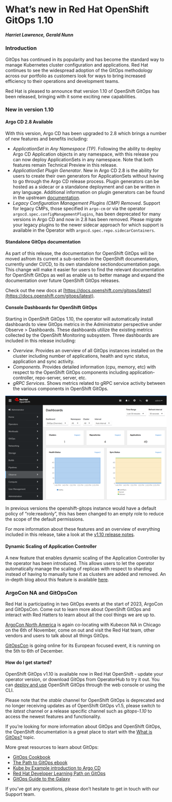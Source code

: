 # What’s new in Red Hat OpenShift GitOps 1.10
##### Harriet Lawrence, Gerald Nunn

### Introduction

GitOps has continued in its popularity and has become the standard way to manage Kubernetes cluster configuration and applications. Red Hat continues to see the widespread adoption of the GitOps methodology across our portfolio as customers look for ways to bring increased efficiency to their operations and development teams.

Red Hat is pleased to announce that version 1.10 of OpenShift GitOps has been released, bringing with it some exciting new capabilities.

### New in version 1.10

#### Argo CD 2.8 Available

With this version, Argo CD has been upgraded to 2.8 which brings a number of new features and benefits including:

* _ApplicationSet in Any Namespace (TP)_. Following the ability to deploy Argo CD Application objects in any namespace, with this release you can now deploy ApplicationSets in any namespace. Note that both features remain Technical Preview in this release.
* _ApplicationSet Plugin Generator_. New in Argo CD 2.8 is the ability for users to create their own generators for ApplicationSets without having to go through the Argo CD release process. Plugin generators can be hosted as a sidecar or a standalone deployment and can be written in any language. Additional information on plugin generators can be found in the upstream [documentation](https://argo-cd.readthedocs.io/en/stable/operator-manual/applicationset/Generators-Plugin/).
* _Legacy Configuration Management Plugins (CMP) Removed_. Support for legacy CMPs, those specified in `argo-cm` or via the operator `argocd.spec.configManagementPlugins`, has been deprecated for many versions in Argo CD and now in 2.8 has been removed. Please migrate your legacy plugins to the newer sidecar approach for which support is available in the Operator with `argocd.spec.repo.sidecarContainers`.

#### Standalone GitOps documentation

As part of this release, the documentation for OpenShift GitOps will be moved asfrom its current a sub-section in the OpenShift documentation, currently under CI/CD, to its own standalone sectiondocumentation page. This change will make it easier for users to find the relevant documentation for OpenShift GitOps as well as enable us to better manage and expand the documentation over future OpenShift GitOps releases.

Check out the new docs at [https://docs.openshift.com/gitops/latest](https://docs.openshift.com/gitops/latest).

#### Console Dashboards for OpenShift GitOps

Starting in OpenShift GitOps 1.10, the operator will automatically install dashboards to view GitOps metrics in the Administrator perspective under Observe > Dashboards. These dashboards utilize the existing metrics collected by the OpenShift Monitoring subsystem. Three dashboards are included in this release including:

* _Overview_. Provides an overview of all GitOps instances installed on the cluster including number of applications, health and sync status, application and sync activity.
* _Components_. Provides detailed information (cpu, memory, etc) with respect to the OpenShift GitOps components including application-controller, repo-server, server, etc.
* _gRPC Services_. Shows metrics related to gRPC service activity between the various components in OpenShift GitOps.

![alt text](https://raw.githubusercontent.com/gnunn-gitops/blogs/main/openshift-gitops-1-10/img/dashboard.png)

In previous versions the openshift-gitops instance would have a default policy of “role:readonly”, this has been changed to an empty role to reduce the scope of the default permissions.

For more information about these features and an overview of everything included in this release, take a look at the [v1.10 release notes](https://docs.openshift.com/gitops/1.10/release_notes/gitops-release-notes.html).

#### Dynamic Scaling of Application Controller

A new feature that enables dynamic scaling of the Application Controller by the operator has been introduced. This allows users to let the operator automatically manage the scaling of replicas with respect to sharding instead of having to manually tune it as clusters are added and removed. An in-depth blog about this feature is available [here](https://developers.redhat.com/articles/2023/09/26/dynamically-scale-argo-cd-application-controller-openshift-gitops-110).

### ArgoCon NA and GitOpsCon

Red Hat is participating in two GitOps events at the start of 2023, ArgoCon and GitOpsCon. Come out to learn more about OpenShift GitOps and interact with Red Hatters to learn about all the cool things we are up to.

[ArgoCon North America](https://events.linuxfoundation.org/kubecon-cloudnativecon-europe/co-located-events/argocon/) is again co-locating with Kubecon NA in Chicago on the 6th of November, come on out and visit the Red Hat team, other vendors and users to talk about all things GitOps.

[GitOpsCon](https://events.linuxfoundation.org/cdcon-gitopscon/) is going online for its European focused event, it is running on the 5th to 6th of December.

#### How do I get started?

OpenShift GitOps v1.10 is available now in Red Hat OpenShift - update your operator version, or download GitOps from OperatorHub to try it out. You can [deploy and use](https://catalog.redhat.com/software/operators/detail/5fb288c70a12d20cbecc6056) OpenShift GitOps through the web console or using the CLI.

Please note that the _stable_ channel for OpenShift GitOps is deprecated and no longer receiving updates as of OpenShift GitOps v1.5, please switch to the _latest_ channel or a release specific channel such as _gitops-1.10_ to access the newest features and functionality.

If you’re looking for more information about GitOps and OpenShift GitOps, the OpenShift documentation is a great place to start with the [What is GitOps?](https://www.redhat.com/en/topics/devops/what-is-gitops) topic.

More great resources to learn about GitOps:
* [GitOps Cookbook](https://developers.redhat.com/e-books/gitops-cookbook)
* [The Path to GitOps ebook](https://developers.redhat.com/e-books/path-gitops)
* [Kube by Example introduction to Argo CD](https://kubebyexample.com/learning-paths/argo-cd/argo-cd-overview)
* [Red Hat Developer Learning Path on GitOps](https://developers.redhat.com/learn/openshift/develop-gitops)
* [GitOps Guide to the Galaxy](https://www.youtube.com/playlist?list=PLbMP1JcGBmSGKO8UreWpOBOhCqilejhtd)

If you’ve got any questions, please don’t hesitate to get in touch with our Support team.
